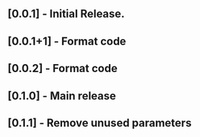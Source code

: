 ## [0.0.1] - Initial Release.

## [0.0.1+1] - Format code

## [0.0.2] - Format code

## [0.1.0] - Main release

## [0.1.1] - Remove unused parameters
